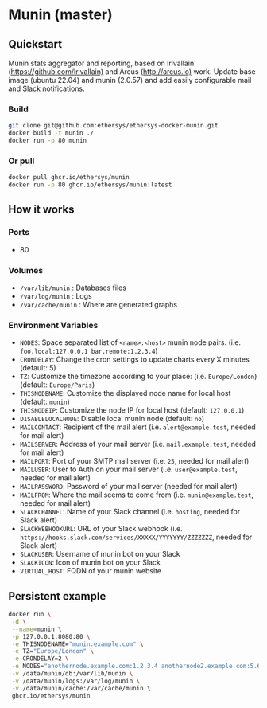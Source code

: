 # Munin (master)

## Quickstart

Munin stats aggregator and reporting, based on lrivallain (<https://github.com/lrivallain)> and Arcus (<http://arcus.io)> work.
Update base image (ubuntu 22.04) and munin (2.0.57) and add easily configurable mail and Slack notifications.

### Build

```bash
git clone git@github.com:ethersys/ethersys-docker-munin.git
docker build -t munin ./
docker run -p 80 munin
```

### Or pull

```bash
docker pull ghcr.io/ethersys/munin
docker run -p 80 ghcr.io/ethersys/munin:latest
```

## How it works

### Ports

- 80

### Volumes

- `/var/lib/munin` : Databases files
- `/var/log/munin` : Logs
- `/var/cache/munin` : Where are generated graphs

### Environment Variables

- `NODES`: Space separated list of `<name>:<host>` munin node pairs. (i.e. `foo.local:127.0.0.1 bar.remote:1.2.3.4`)
- `CRONDELAY`: Change the cron settings to update charts every X minutes (default: 5)
- `TZ`: Customize the timezone according to your place: (i.e. `Europe/London`) (default: `Europe/Paris`)
- `THISNODENAME`: Customize the displayed node name for local host (default: `munin`)
- `THISNODEIP`: Customize the node IP for local host (default: `127.0.0.1`)
- `DISABLELOCALNODE`: Disable local munin node (default: `no`)
- `MAILCONTACT`: Recipient of the mail alert (i.e. `alert@example.test`, needed for mail alert)
- `MAILSERVER`: Address of your mail server (i.e. `mail.example.test`, needed for mail alert)
- `MAILPORT`: Port of your SMTP mail server  (i.e. `25`, needed for mail alert)
- `MAILUSER`: User to Auth on your mail server  (i.e. `user@example.test`, needed for mail alert)
- `MAILPASSWORD`: Password of your mail server (needed for mail alert)
- `MAILFROM`: Where the mail seems to come from (i.e. `munin@example.test`, needed for mail alert)
- `SLACKCHANNEL`: Name of your Slack channel (i.e. `hosting`, needed for Slack alert)
- `SLACKWEBHOOKURL`: URL of your Slack webhook (i.e. `https://hooks.slack.com/services/XXXXX/YYYYYYY/ZZZZZZZ`, needed for Slack alert)
- `SLACKUSER`: Username of munin bot on your Slack
- `SLACKICON`: Icon of munin bot on your Slack
- `VIRTUAL_HOST`: FQDN of your munin website

## Persistent example

```bash
docker run \
 -d \
 --name=munin \
 -p 127.0.0.1:8080:80 \
 -e THISNODENAME="munin.example.com" \
 -e TZ="Europe/London" \
 -e CRONDELAY=2 \
 -e NODES="anothernode.example.com:1.2.3.4 anothernode2.example.com:5.6.7.8" \
 -v /data/munin/db:/var/lib/munin \
 -v /data/munin/logs:/var/log/munin \
 -v /data/munin/cache:/var/cache/munin \
 ghcr.io/ethersys/munin
```
